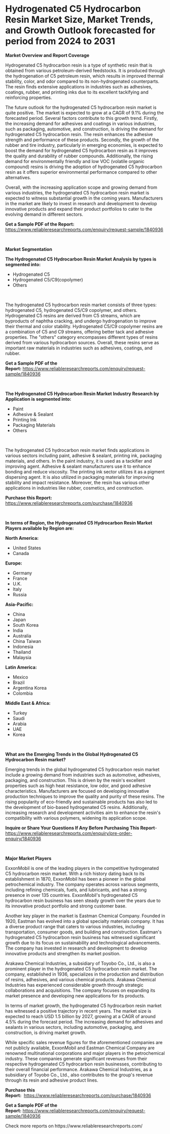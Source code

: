 <p><h1>Hydrogenated C5 Hydrocarbon Resin Market Size, Market Trends, and Growth Outlook forecasted for period from 2024 to 2031</h1></p><p><strong>Market Overview and Report Coverage</strong></p>
<p><p>Hydrogenated C5 hydrocarbon resin is a type of synthetic resin that is obtained from various petroleum-derived feedstocks. It is produced through the hydrogenation of C5 petroleum resin, which results in improved thermal stability, color, and odor compared to its non-hydrogenated counterparts. The resin finds extensive applications in industries such as adhesives, coatings, rubber, and printing inks due to its excellent tackifying and reinforcing properties.</p><p>The future outlook for the hydrogenated C5 hydrocarbon resin market is quite positive. The market is expected to grow at a CAGR of 9.1% during the forecasted period. Several factors contribute to this growth trend. Firstly, the increasing demand for adhesives and coatings in various industries, such as packaging, automotive, and construction, is driving the demand for hydrogenated C5 hydrocarbon resin. The resin enhances the adhesive strength and performance of these products. Secondly, the growth of the rubber and tire industry, particularly in emerging economies, is expected to boost the demand for hydrogenated C5 hydrocarbon resin as it improves the quality and durability of rubber compounds. Additionally, the rising demand for environmentally friendly and low VOC (volatile organic compound) resins is driving the adoption of hydrogenated C5 hydrocarbon resin as it offers superior environmental performance compared to other alternatives.</p><p>Overall, with the increasing application scope and growing demand from various industries, the hydrogenated C5 hydrocarbon resin market is expected to witness substantial growth in the coming years. Manufacturers in the market are likely to invest in research and development to develop innovative products and expand their product portfolios to cater to the evolving demand in different sectors.</p></p>
<p><strong>Get a Sample PDF of the Report:</strong> <a href="https://www.reliableresearchreports.com/enquiry/request-sample/1840936">https://www.reliableresearchreports.com/enquiry/request-sample/1840936</a></p>
<p>&nbsp;</p>
<p><strong>Market Segmentation</strong></p>
<p><strong>The Hydrogenated C5 Hydrocarbon Resin Market Analysis by types is segmented into:</strong></p>
<p><ul><li>Hydrogenated C5</li><li>Hydrogenated C5/C9(copolymer)</li><li>Others</li></ul></p>
<p>&nbsp;</p>
<p><p>The hydrogenated C5 hydrocarbon resin market consists of three types: hydrogenated C5, hydrogenated C5/C9 copolymer, and others. Hydrogenated C5 resins are derived from C5 streams, which are byproducts of naphtha cracking, and undergo hydrogenation to improve their thermal and color stability. Hydrogenated C5/C9 copolymer resins are a combination of C5 and C9 streams, offering better tack and adhesive properties. The "others" category encompasses different types of resins derived from various hydrocarbon sources. Overall, these resins serve as important raw materials in industries such as adhesives, coatings, and rubber.</p></p>
<p><strong>Get a Sample PDF of the Report:</strong>&nbsp;<a href="https://www.reliableresearchreports.com/enquiry/request-sample/1840936">https://www.reliableresearchreports.com/enquiry/request-sample/1840936</a></p>
<p>&nbsp;</p>
<p><strong>The Hydrogenated C5 Hydrocarbon Resin Market Industry Research by Application is segmented into:</strong></p>
<p><ul><li>Paint</li><li>Adhesive & Sealant</li><li>Printing Ink</li><li>Packaging Materials</li><li>Others</li></ul></p>
<p>&nbsp;</p>
<p><p>The hydrogenated C5 hydrocarbon resin market finds applications in various sectors including paint, adhesive & sealant, printing ink, packaging materials, and others. In the paint industry, it is used as a tackifier and improving agent. Adhesive & sealant manufacturers use it to enhance bonding and reduce viscosity. The printing ink sector utilizes it as a pigment dispersing agent. It is also utilized in packaging materials for improving stability and impact resistance. Moreover, the resin has various other applications in industries like rubber, cosmetics, and construction.</p></p>
<p><strong>Purchase this Report:</strong>&nbsp; <a href="https://www.reliableresearchreports.com/purchase/1840936">https://www.reliableresearchreports.com/purchase/1840936</a></p>
<p>&nbsp;</p>
<p><strong>In terms of Region, the Hydrogenated C5 Hydrocarbon Resin Market Players available by Region are:</strong></p>
<p>
    <p> <strong> North America: </strong>
        <ul>
            <li>United States</li>
            <li>Canada</li>
        </ul>
        </p> 
    <p> <strong> Europe: </strong>
        <ul>
            <li>Germany</li>
            <li>France</li>
            <li>U.K.</li>
            <li>Italy</li>
            <li>Russia</li>
        </ul>
        </p> 
    <p> <strong> Asia-Pacific: </strong>
        <ul>
            <li>China</li>
            <li>Japan</li>
            <li>South Korea</li>
            <li>India</li>
            <li>Australia</li>
            <li>China Taiwan</li>
            <li>Indonesia</li>
            <li>Thailand</li>
            <li>Malaysia</li>
        </ul>
        </p> 
    <p> <strong> Latin America: </strong>
        <ul>
            <li>Mexico</li>
            <li>Brazil</li>
            <li>Argentina Korea</li>
            <li>Colombia</li>
        </ul>
        </p> 
    <p> <strong> Middle East & Africa: </strong>
        <ul>
            <li>Turkey</li>
            <li>Saudi</li>
            <li>Arabia</li>
            <li>UAE</li>
            <li>Korea</li>
        </ul>
    </p>
    </p>
<p>&nbsp;</p>
<p><strong>What are the Emerging Trends in the Global Hydrogenated C5 Hydrocarbon Resin market?</strong></p>
<p><p>Emerging trends in the global hydrogenated C5 hydrocarbon resin market include a growing demand from industries such as automotive, adhesives, packaging, and construction. This is driven by the resin's excellent properties such as high heat resistance, low odor, and good adhesive characteristics. Manufacturers are focused on developing innovative production techniques to improve the quality and purity of these resins. The rising popularity of eco-friendly and sustainable products has also led to the development of bio-based hydrogenated C5 resins. Additionally, increasing research and development activities aim to enhance the resin's compatibility with various polymers, widening its application scope.</p></p>
<p><strong>Inquire or Share Your Questions If Any Before Purchasing This Report</strong>- <a href="https://www.reliableresearchreports.com/enquiry/pre-order-enquiry/1840936">https://www.reliableresearchreports.com/enquiry/pre-order-enquiry/1840936</a></p>
<p>&nbsp;</p>
<p><strong>Major Market Players</strong></p>
<p><p>ExxonMobil is one of the leading players in the competitive hydrogenated C5 hydrocarbon resin market. With a rich history dating back to its establishment in 1870, ExxonMobil has been a pioneer in the global petrochemical industry. The company operates across various segments, including refining chemicals, fuels, and lubricants, and has a strong presence in over 135 countries. ExxonMobil's hydrogenated C5 hydrocarbon resin business has seen steady growth over the years due to its innovative product portfolio and strong customer base.</p><p>Another key player in the market is Eastman Chemical Company. Founded in 1920, Eastman has evolved into a global specialty materials company. It has a diverse product range that caters to various industries, including transportation, consumer goods, and building and construction. Eastman's hydrogenated C5 hydrocarbon resin business has witnessed significant growth due to its focus on sustainability and technological advancements. The company has invested in research and development to develop innovative products and strengthen its market position.</p><p>Arakawa Chemical Industries, a subsidiary of Toyobo Co., Ltd., is also a prominent player in the hydrogenated C5 hydrocarbon resin market. The company, established in 1936, specializes in the production and distribution of resins, adhesives, and various chemical products. Arakawa Chemical Industries has experienced considerable growth through strategic collaborations and acquisitions. The company focuses on expanding its market presence and developing new applications for its products.</p><p>In terms of market growth, the hydrogenated C5 hydrocarbon resin market has witnessed a positive trajectory in recent years. The market size is expected to reach USD 1.5 billion by 2027, growing at a CAGR of around 4.5% during the forecast period. The increasing demand for adhesives and sealants in various sectors, including automotive, packaging, and construction, is driving market growth.</p><p>While specific sales revenue figures for the aforementioned companies are not publicly available, ExxonMobil and Eastman Chemical Company are renowned multinational corporations and major players in the petrochemical industry. These companies generate significant revenues from their respective hydrogenated C5 hydrocarbon resin businesses, contributing to their overall financial performance. Arakawa Chemical Industries, as a subsidiary of Toyobo Co., Ltd., also contributes to the group's revenue through its resin and adhesive product lines.</p></p>
<p><strong>Purchase this Report:</strong>&nbsp;&nbsp;<a href="https://www.reliableresearchreports.com/purchase/1840936">https://www.reliableresearchreports.com/purchase/1840936</a></p>
<p></p>
<p><strong>Get a Sample PDF of the Report:</strong>&nbsp;<a href="https://www.reliableresearchreports.com/enquiry/request-sample/1840936">https://www.reliableresearchreports.com/enquiry/request-sample/1840936</a></p>
<p>Check more reports on https://www.reliableresearchreports.com/</p>
